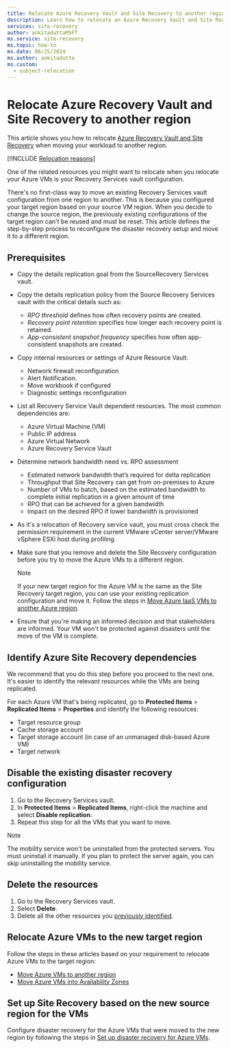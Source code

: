 ```yaml
---
title: Relocate Azure Recovery Vault and Site Recovery to another region
description: Learn how to relocate an Azure Recovery Vault and Site Recovery to a new region
services: site-recovery
author: ankitaduttaMSFT
ms.service: site-recovery
ms.topic: how-to
ms.date: 06/25/2024
ms.author: ankitadutta
ms.custom:
  - subject-relocation
---
```


# Relocate Azure Recovery Vault and Site Recovery to another region


This article shows you how to relocate [Azure Recovery Vault and Site Recovery](../site-recovery/site-recovery-overview.md) when moving your workload to another region.


[!INCLUDE [Relocation reasons](includes/service-relocation-reason-include.md)]
 

One of the related resources you might want to relocate when you relocate your Azure VMs is your Recovery Services vault configuration. 

There's no first-class way to move an existing Recovery Services vault configuration from one region to another. This is because you configured your target region based on your source VM region. When you decide to change the source region, the previously existing configurations of the target region can't be reused and must be reset. This article defines the step-by-step process to reconfigure the disaster recovery setup and move it to a different region.


## Prerequisites

- Copy the details replication goal from the SourceRecovery Services vault.

- Copy the details replication policy from the Source Recovery Services vault with the critical details such as:

    - *RPO threshold* defines how often recovery points are created.
    - *Recovery point retention* specifies how longer each recovery point is retained.
    - *App-consistent snapshot frequency* specifies how often app-consistent snapshots are created.

- Copy internal resources or settings of Azure Resource Vault.
    - Network firewall reconfiguration
    - Alert Notification.
    - Move workbook if configured
    - Diagnostic settings reconfiguration

- List all Recovery Service Vault dependent resources. The most common dependencies are:
    - Azure Virtual Machine (VM)
    - Public IP address
    - Azure Virtual Network
    - Azure Recovery Service Vault

- Determine network bandwidth need vs. RPO assessment
    - Estimated network bandwidth that’s required for delta replication
    - Throughput that Site Recovery can get from on-premises to Azure
    - Number of VMs to batch, based on the estimated bandwidth to complete initial replication in a given amount of time
    - RPO that can be achieved for a given bandwidth
    - Impact on the desired RPO if lower bandwidth is provisioned

- As it's a relocation of Recovery service vault, you must cross check the permission requirement in the current VMware vCenter server/VMware vSphere ESXi host during profiling.

- Make sure that you remove and delete the Site Recovery configuration before you try to move the Azure VMs to a different region. 

  > [!NOTE]
  > If your new target region for the Azure VM is the same as the Site Recovery target region, you can use your existing replication configuration and move it. Follow the steps in [Move Azure IaaS VMs to another Azure region](../site-recovery/azure-to-azure-tutorial-migrate.md).

- Ensure that you're making an informed decision and that stakeholders are informed. Your VM won't be protected against disasters until the move of the VM is complete.


## Identify Azure Site Recovery dependencies

We recommend that you do this step before you proceed to the next one. It's easier to identify the relevant resources while the VMs are being replicated.

For each Azure VM that's being replicated, go to **Protected Items** > **Replicated Items** > **Properties** and identify the following resources:

- Target resource group
- Cache storage account
- Target storage account (in case of an unmanaged disk-based Azure VM) 
- Target network


## Disable the existing disaster recovery configuration

1. Go to the Recovery Services vault.
2. In **Protected Items** > **Replicated Items**, right-click the machine and select **Disable replication**.
3. Repeat this step for all the VMs that you want to move.

> [!NOTE]
> The mobility service won't be uninstalled from the protected servers. You must uninstall it manually. If you plan to protect the server again, you can skip uninstalling the mobility service.

## Delete the resources

1. Go to the Recovery Services vault.
2. Select **Delete**.
3. Delete all the other resources you [previously identified](#identify-azure-site-recovery-dependencies).
 
## Relocate Azure VMs to the new target region

Follow the steps in these articles based on your requirement to relocate Azure VMs to the target region:

- [Move Azure VMs to another region](../site-recovery/azure-to-azure-tutorial-migrate.md)
- [Move Azure VMs into Availability Zones](../site-recovery/move-azure-VMs-AVset-Azone.md)

## Set up Site Recovery based on the new source region for the VMs

Configure disaster recovery for the Azure VMs that were moved to the new region by following the steps in [Set up disaster recovery for Azure VMs](../site-recovery/azure-to-azure-tutorial-enable-replication.md).
